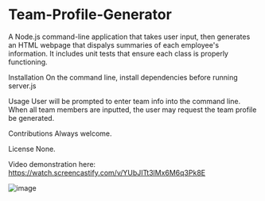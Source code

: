 # Team-Profile-Generator
A Node.js command-line application that takes user input, then generates an HTML webpage that dispalys summaries of each employee's information. It includes unit tests that ensure each class is properly functioning.

Installation
On the command line, install dependencies before running server.js

Usage
User will be prompted to enter team info into the command line. When all team members are inputted, the user may request the team profile be generated.

Contributions
Always welcome.

License
None.

Video demonstration here: https://watch.screencastify.com/v/YUbJITt3lMx6M6q3Pk8E

![image](https://user-images.githubusercontent.com/71559818/182671288-0df25510-450b-4ba4-89f6-6abb0bdc1b68.png)
